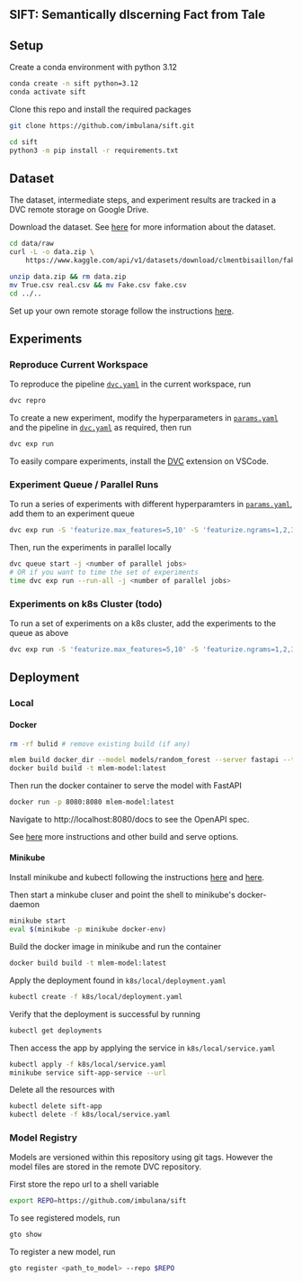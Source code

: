 ## SIFT: Semantically dIscerning Fact from Tale

## Setup

Create a conda environment with python 3.12

```bash
conda create -n sift python=3.12
conda activate sift
```

Clone this repo and install the required packages

```bash
git clone https://github.com/imbulana/sift.git

cd sift
python3 -m pip install -r requirements.txt
```

## Dataset

The dataset, intermediate steps, and experiment results are tracked in a DVC remote storage on Google Drive.

Download the dataset. See [here](data/README.md) for more information about the dataset.

```bash
cd data/raw
curl -L -o data.zip \
    https://www.kaggle.com/api/v1/datasets/download/clmentbisaillon/fake-and-real-news-dataset

unzip data.zip && rm data.zip
mv True.csv real.csv && mv Fake.csv fake.csv
cd ../..
```

Set up your own remote storage follow the instructions [here](https://dvc.org/doc/user-guide/data-management/remote-storage).

## Experiments

### Reproduce Current Workspace

To reproduce the pipeline [`dvc.yaml`](dvc.yaml) in the current workspace, run

```bash
dvc repro
```

To create a new experiment, modify the hyperparameters in [`params.yaml`](params.yaml) and the pipeline in [`dvc.yaml`](dvc.yaml) as required, then run

```bash
dvc exp run
``` 

To easily compare experiments, install the [DVC](https://marketplace.visualstudio.com/items?itemName=Iterative.dvc) extension on VSCode.

### Experiment Queue / Parallel Runs

To run a series of experiments with different hyperparamters in [`params.yaml`](params.yaml), add them to an experiment queue

```bash
dvc exp run -S 'featurize.max_features=5,10' -S 'featurize.ngrams=1,2,3' --queue
```

Then, run the experiments in parallel locally

```bash
dvc queue start -j <number of parallel jobs>
# OR if you want to time the set of experiments
time dvc exp run --run-all -j <number of parallel jobs>
```

### Experiments on k8s Cluster (todo)

To run a set of experiments on a k8s cluster, add the experiments to the queue as above

```bash
dvc exp run -S 'featurize.max_features=5,10' -S 'featurize.ngrams=1,2,3' --queue
```

## Deployment

### Local

#### Docker

```bash
rm -rf bulid # remove existing build (if any)

mlem build docker_dir --model models/random_forest --server fastapi --target build
docker build build -t mlem-model:latest
```

Then run the docker container to serve the model with FastAPI

```bash
docker run -p 8080:8080 mlem-model:latest
```

Navigate to http://localhost:8080/docs to see the OpenAPI spec.

See [here](https://mlem.ai/doc/user-guide/building/docker) more instructions and other build and serve options.

#### Minikube

Install minikube and kubectl following the instructions [here](https://minikube.sigs.k8s.io/docs/start/) and [here](https://kubernetes.io/docs/tasks/tools/install-kubectl-linux/).

Then start a minkube cluser and point the shell to minikube's docker-daemon

```bash
minikube start
eval $(minikube -p minikube docker-env)
```

Build the docker image in minikube and run the container

```bash
docker build build -t mlem-model:latest
```

Apply the deployment found in `k8s/local/deployment.yaml`

```bash
kubectl create -f k8s/local/deployment.yaml
```

Verify that the deployment is successful by running

```bash
kubectl get deployments
```
Then access the app by applying the service in `k8s/local/service.yaml` 

```bash
kubectl apply -f k8s/local/service.yaml
minikube service sift-app-service --url
```

Delete all the resources with

```bash
kubectl delete sift-app
kubectl delete -f k8s/local/service.yaml
```

### Model Registry

Models are versioned within this repository using git tags. However the model files are stored in the remote DVC repository.

First store the repo url to a shell variable

```bash
export REPO=https://github.com/imbulana/sift
```

To see registered models, run

```bash
gto show
```

To register a new model, run

```bash
gto register <path_to_model> --repo $REPO
```